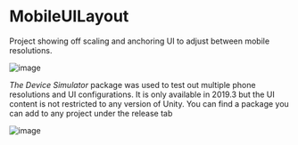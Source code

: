 # MobileUILayout

Project showing off scaling and anchoring UI to adjust between mobile resolutions. 

![image](https://imgur.com/t9t0qhp.png)

*The Device Simulator* package was used to test out multiple phone resolutions and UI configurations. It is only available in 2019.3 but the UI content is not restricted to any version of Unity. You can find a package you can add to any project under the release tab

![image](https://imgur.com/JpFBFHR.png)
